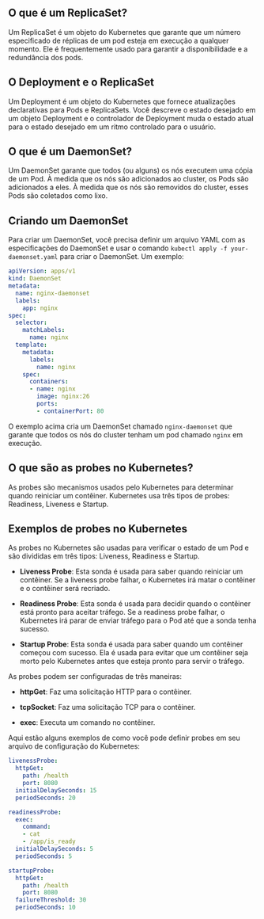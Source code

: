 ## O que é um ReplicaSet?

Um ReplicaSet é um objeto do Kubernetes que garante que um número especificado de réplicas de um pod esteja em execução a qualquer momento. Ele é frequentemente usado para garantir a disponibilidade e a redundância dos pods.

## O Deployment e o ReplicaSet

Um Deployment é um objeto do Kubernetes que fornece atualizações declarativas para Pods e ReplicaSets. Você descreve o estado desejado em um objeto Deployment e o controlador de Deployment muda o estado atual para o estado desejado em um ritmo controlado para o usuário.

## O que é um DaemonSet?

Um DaemonSet garante que todos (ou alguns) os nós executem uma cópia de um Pod. À medida que os nós são adicionados ao cluster, os Pods são adicionados a eles. À medida que os nós são removidos do cluster, esses Pods são coletados como lixo.

## Criando um DaemonSet

Para criar um DaemonSet, você precisa definir um arquivo YAML com as especificações do DaemonSet e usar o comando `kubectl apply -f your-daemonset.yaml` para criar o DaemonSet. Um exemplo:

```yaml
apiVersion: apps/v1
kind: DaemonSet
metadata:
  name: nginx-daemonset
  labels:
    app: nginx
spec:
  selector:
    matchLabels:
      name: nginx
  template:
    metadata:
      labels:
        name: nginx
    spec:
      containers:
      - name: nginx
        image: nginx:26
        ports:
        - containerPort: 80
```

O exemplo acima cria um DaemonSet chamado `nginx-daemonset` que garante que todos os nós do cluster tenham um pod chamado `nginx` em execução.

## O que são as probes no Kubernetes?

As probes são mecanismos usados pelo Kubernetes para determinar quando reiniciar um contêiner. Kubernetes usa três tipos de probes: Readiness, Liveness e Startup.

## Exemplos de probes no Kubernetes

As probes no Kubernetes são usadas para verificar o estado de um Pod e são divididas em três tipos: Liveness, Readiness e Startup.

- **Liveness Probe**: Esta sonda é usada para saber quando reiniciar um contêiner. Se a liveness probe falhar, o Kubernetes irá matar o contêiner e o contêiner será recriado.

- **Readiness Probe**: Esta sonda é usada para decidir quando o contêiner está pronto para aceitar tráfego. Se a readiness probe falhar, o Kubernetes irá parar de enviar tráfego para o Pod até que a sonda tenha sucesso.

- **Startup Probe**: Esta sonda é usada para saber quando um contêiner começou com sucesso. Ela é usada para evitar que um contêiner seja morto pelo Kubernetes antes que esteja pronto para servir o tráfego.

As probes podem ser configuradas de três maneiras:

- **httpGet**: Faz uma solicitação HTTP para o contêiner.

- **tcpSocket**: Faz uma solicitação TCP para o contêiner.

- **exec**: Executa um comando no contêiner.

Aqui estão alguns exemplos de como você pode definir probes em seu arquivo de configuração do Kubernetes:

```yaml
livenessProbe:
  httpGet:
    path: /health
    port: 8080
  initialDelaySeconds: 15
  periodSeconds: 20

readinessProbe:
  exec:
    command:
    - cat
    - /app/is_ready
  initialDelaySeconds: 5
  periodSeconds: 5

startupProbe:
  httpGet:
    path: /health
    port: 8080
  failureThreshold: 30
  periodSeconds: 10
```
